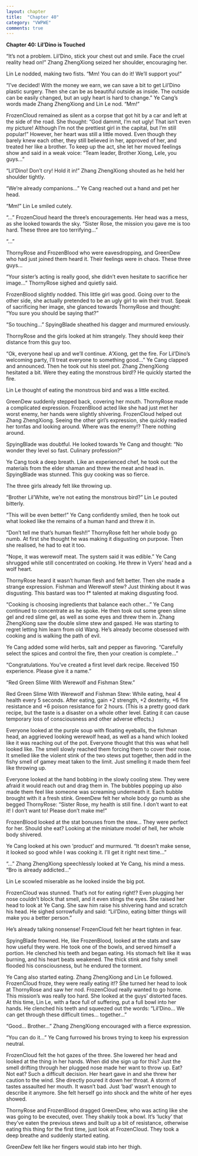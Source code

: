 ```yaml
---
layout: chapter
title:  "Chapter 40"
category: "VWPWE"
comments: true
---
```


**Chapter 40: Lil’Dino is Touched**
 
“It’s not a problem. Lil’Dino, stick your chest out and smile. Face the cruel reality head on!” Zhang ZhengXiong seized her shoulder, encouraging her.
 
Lin Le nodded, making two fists. “Mm! You can do it! We’ll support you!”
 
“I’ve decided! With the money we earn, we can save a bit to get Lil’Dino plastic surgery. Then she can be as beautiful outside as inside. The outside can be easily changed, but an ugly heart is hard to change.” Ye Cang’s words made Zhang ZhengXiong and Lin Le nod. “Mm!”

FrozenCloud remained as silent as a corpse that got hit by a car and left at the side of the road. She thought: “God dammit, I’m not ugly! That isn’t even my picture! Although I’m not the prettiest girl in the capital, but I’m still popular!” However, her heart was still a little moved. Even though they barely knew each other, they still believed in her, approved of her, and treated her like a brother. To keep up the act, she let her moved feelings show and said in a weak voice: “Team leader, Brother Xiong, Lele, you guys...”
 
“Lil’Dino! Don’t cry! Hold it in!” Zhang ZhengXiong shouted as he held her shoulder tightly.
 
“We’re already companions...” Ye Cang reached out a hand and pet her head.
 
“Mm!” Lin Le smiled cutely.
 
“...” FrozenCloud heard the three’s encouragements. Her head was a mess, as she looked towards the sky. “Sister Rose, the mission you gave me is too hard. These three are too terrifying...”
 
“...”
 
ThornyRose and FrozenBlood who were eavesdropping, and GreenDew who had just joined them heard it. Their feelings were in chaos. These three guys...
 
“Your sister’s acting is really good, she didn’t even hesitate to sacrifice her image...” ThornyRose sighed and quietly said.
 
FrozenBlood slightly nodded. This little girl was good. Going over to the other side, she actually pretended to be an ugly girl to win their trust. Speak of sacrificing her image, she glanced towards ThornyRose and thought: “You sure you should be saying that?”
 
“So touching...” SpyingBlade sheathed his dagger and murmured enviously. 
 
ThornyRose and the girls looked at him strangely. They should keep their distance from this guy too.
 
“Ok, everyone heal up and we’ll continue. A’Xiong, get the fire. For Lil’Dino’s welcoming party, I’ll treat everyone to something good...” Ye Cang clapped and announced. Then he took out his steel pot. Zhang ZhengXiong hesitated a bit. Were they eating the monstrous bird!? He quickly started the fire.
 
Lin Le thought of eating the monstrous bird and was a little excited.
 
GreenDew suddenly stepped back, covering her mouth. ThornyRose made a complicated expression. FrozenBlood acted like she had just met her worst enemy, her hands were slightly shivering. FrozenCloud helped out Zhang ZhengXiong. Seeing the other girl’s expression, she quickly readied her tonfas and looking around. Where was the enemy!? There nothing around.
 
SpyingBlade was doubtful. He looked towards Ye Cang and thought: “No wonder they level so fast. Culinary profession?”
 
Ye Cang took a deep breath. Like an experienced chef, he took out the materials from the elder shaman and threw the meat and head in. SpyingBlade was stunned. This guy cooking was so fierce.
 
The three girls already felt like throwing up.
 
“Brother Lil’White, we’re not eating the monstrous bird?” Lin Le pouted bitterly.
 
“This will be even better!” Ye Cang confidently smiled, then he took out what looked like the remains of a human hand and threw it in.
 
“Don’t tell me that’s human flesh!!” ThornyRose felt her whole body go numb. At first she thought he was making it disgusting on purpose. Then she realised, he had to eat it too.
 
“Nope, it was werewolf meat. The system said it was edible.” Ye Cang shrugged while still concentrated on cooking. He threw in Vyers’ head and a wolf heart.
 
ThornyRose heard it wasn’t human flesh and felt better. Then she made a strange expression. Fishman and Werewolf stew? Just thinking about it was disgusting. This bastard was too f* talented at making disgusting food.
 
“Cooking is choosing ingredients that balance each other...” Ye Cang continued to concentrate as he spoke. He then took out some green slime gel and red slime gel, as well as some eyes and threw them in. Zhang ZhengXiong saw the double slime stew and gasped. He was starting to regret letting him learn from old Wang. He’s already become obsessed with cooking and is walking the path of evil.
 
Ye Cang added some wild herbs, salt and pepper as flavoring. “Carefully select the spices and control the fire, then your creation is complete...”
 
“Congratulations. You’ve created a first level dark recipe. Received 150 experience. Please give it a name.”
 
“Red Green Slime With Werewolf and Fishman Stew.”
 
Red Green Slime With Werewolf and Fishman Stew: While eating, heal 4 health every 5 seconds. After eating, gain +2 strength, +2 dexterity, +6 fire resistance and +6 poison resistance for 2 hours. (This is a pretty good dark recipe, but the taste is a disaster on a whole other level. Eating it can cause temporary loss of consciousness and other adverse effects.)
 
Everyone looked at the purple soup with floating eyeballs, the fishman head, an aggrieved looking werewolf head, as well as a hand which looked like it was reaching out of the pot. Everyone thought that this was what hell looked like. The smell slowly reached them forcing them to cover their nose. It smelled like the violent stink of the two stews put together, then add in the fishy smell of gamey meat taken to the limit. Just smelling it made them feel like throwing up.
 
Everyone looked at the hand bobbing in the slowly cooling stew. They were afraid it would reach out and drag them in. The bubbles popping up also made them feel like someone was screaming underneath it. Each bubble brought with it a fresh stink. GreenDew felt her whole body go numb as she begged ThornyRose: “Sister Rose, my health is still fine. I don’t want to eat it! I don’t want to! Please don’t make me!”
 
FrozenBlood looked at the stat bonuses from the stew... They were perfect for her. Should she eat? Looking at the miniature model of hell, her whole body shivered.
 
Ye Cang looked at his own ‘product’ and murmured. “It doesn’t make sense, it looked so good while I was cooking it. I’ll get it right next time...”
 
“...” Zhang ZhengXiong speechlessly looked at Ye Cang, his mind a mess. “Bro is already addicted...”
 
Lin Le scowled miserable as he looked inside the big pot.
 
FrozenCloud was stunned. That’s not for eating right!? Even plugging her nose couldn’t block that smell, and it even stings the eyes. She raised her head to look at Ye Cang. She saw him raise his shivering hand and scratch his head. He sighed sorrowfully and said: “Lil’Dino, eating bitter things will make you a better person.”
 
He’s already talking nonsense! FrozenCloud felt her heart tighten in fear.
 
SpyingBlade frowned. He, like FrozenBlood, looked at the stats and saw how useful they were.  He took one of the bowls, and served himself a portion. He clenched his teeth and began eating. His stomach felt like it was burning, and his heart beats weakened. The thick stink and fishy smell flooded his consciousness, but he endured the torment.
 
Ye Cang also started eating. Zhang ZhengXiong and Lin Le followed. FrozenCloud froze, they were really eating it!? She turned her head to look at ThornyRose and saw her nod. FrozenCloud really wanted to go home. This mission’s was really too hard. She looked at the guys’ distorted faces. At this time, Lin Le, with a face full of suffering, put a full bowl into her hands. He clenched his teeth and squeezed out the words: “Lil’Dino... We can get through these difficult times... together...”
 
“Good... Brother...” Zhang ZhengXiong encouraged with a fierce expression.
 
“You can do it...” Ye Cang furrowed his brows trying to keep his expression neutral.
 
FrozenCloud felt the hot gazes of the three. She lowered her head and looked at the thing in her hands. When did she sign up for this? Just the smell drifting through her plugged nose made her want to throw up. Eat? Not eat? Such a difficult decision. Her heart gave in and she threw her caution to the wind. She directly poured it down her throat. A storm of tastes assaulted her mouth. It wasn’t bad. Just ‘bad’ wasn’t enough to describe it anymore. She felt herself go into shock and the white of her eyes showed.
 
ThornyRose and FrozenBlood dragged GreenDew, who was acting like she was going to be executed, over. They shakily took a bowl. It’s ‘lucky’ that they’ve eaten the previous stews and built up a bit of resistance, otherwise eating this thing for the first time, just look at FrozenCloud. They took a deep breathe and suddenly started eating.  
 
GreenDew felt like her fingers would stab into her thigh.